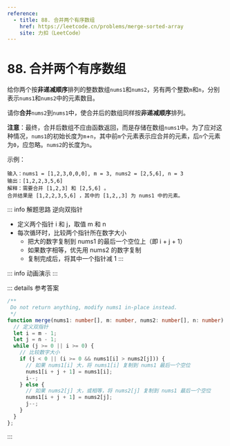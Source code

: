 ```yaml
---
reference:
  - title: 88. 合并两个有序数组
    href: https://leetcode.cn/problems/merge-sorted-array
    site: 力扣（LeetCode）
---
```


# 88. 合并两个有序数组

给你两个按**非递减顺序**排列的整数数组`nums1`和`nums2`，另有两个整数`m`和`n`，分别表示`nums1`和`nums2`中的元素数目。

请你**合并**`nums2`到`nums1`中，使合并后的数组同样按**非递减顺序**排列。

**注意**：最终，合并后数组不应由函数返回，而是存储在数组`nums1`中。为了应对这种情况，`nums1`的初始长度为`m`+`n`，其中前`m`个元素表示应合并的元素，后`n`个元素为`0`，应忽略。`nums2`的长度为`n`。

示例：

```
输入：nums1 = [1,2,3,0,0,0], m = 3, nums2 = [2,5,6], n = 3
输出：[1,2,2,3,5,6]
解释：需要合并 [1,2,3] 和 [2,5,6] 。
合并结果是 [1,2,2,3,5,6] ，其中的 [1,2,,3] 为 nums1 中的元素。
```

::: info 解题思路
逆向双指针
- 定义两个指针 i 和 j，取值 m 和 n
- 每次循环时，比较两个指针所在数字大小
  - 把大的数字复制到 nums1 的最后一个空位上（即 i + j + 1）
  - 如果数字相等，优先用 nums2 的数字复制
  - 复制完成后，将其中一个指针减 1
:::

<script setup>
import Demo from './demos/88.vue';
</script>

::: info 动画演示
<Demo />
:::

::: details 参考答案
```ts
/**
 Do not return anything, modify nums1 in-place instead.
 */
function merge(nums1: number[], m: number, nums2: number[], n: number): void {
  // 定义双指针
  let i = m - 1;
  let j = n - 1;
  while (j >= 0 || i >= 0) {
    // 比较数字大小
    if (j < 0 || (i >= 0 && nums1[i] > nums2[j])) {
      // 如果 nums1[i] 大，将 nums1[i] 复制到 nums1 最后一个空位
      nums1[i + j + 1] = nums1[i];
      i--;
    } else {
      // 如果 nums2[j] 大，或相等，将 nums2[j] 复制到 nums1 最后一个空位
      nums1[i + j + 1] = nums2[j];
      j--;
    }
  }
};
```
:::
